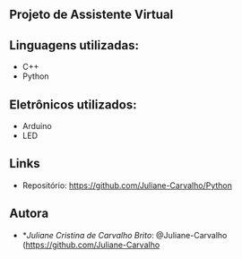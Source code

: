 ## Projeto de Assistente Virtual 

## Linguagens utilizadas:
  - C++
  - Python

## Eletrônicos utilizados:
  - Arduino
  - LED

## Links
  - Repositório: https://github.com/Juliane-Carvalho/Python

## Autora
* **Juliane Cristina de Carvalho Brito*: @Juliane-Carvalho (https://github.com/Juliane-Carvalho
